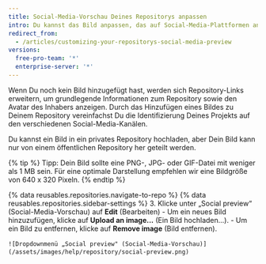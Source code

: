 ```yaml
---
title: Social-Media-Vorschau Deines Repositorys anpassen
intro: Du kannst das Bild anpassen, das auf Social-Media-Plattformen angezeigt wird, wenn jemand auf Dein Repository verknüpft.
redirect_from:
  - /articles/customizing-your-repositorys-social-media-preview
versions:
  free-pro-team: '*'
  enterprise-server: '*'
---
```


Wenn Du noch kein Bild hinzugefügt hast, werden sich Repository-Links erweitern, um grundlegende Informationen zum Repository sowie den Avatar des Inhabers anzeigen. Durch das Hinzufügen eines Bildes zu Deinem Repository vereinfachst Du die Identifizierung Deines Projekts auf den verschiedenen Social-Media-Kanälen.

Du kannst ein Bild in ein privates Repository hochladen, aber Dein Bild kann nur von einem öffentlichen Repository her geteilt werden.

{% tip %}
Tipp: Dein Bild sollte eine PNG-, JPG- oder GIF-Datei mit weniger als 1 MB sein. Für eine optimale Darstellung empfehlen wir eine Bildgröße von 640 x 320 Pixeln.
{% endtip %}

{% data reusables.repositories.navigate-to-repo %}
{% data reusables.repositories.sidebar-settings %}
3. Klicke unter „Social preview“ (Social-Media-Vorschau) auf **Edit** (Bearbeiten)
    - Um ein neues Bild hinzuzufügen, klicke auf **Upload an image...** (Ein Bild hochladen...).
    - Um ein Bild zu entfernen, klicke auf **Remove image** (Bild entfernen).

    ![Dropdownmenü „Social preview" (Social-Media-Vorschau)](/assets/images/help/repository/social-preview.png)
